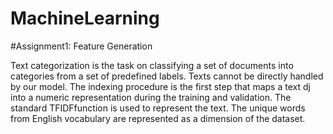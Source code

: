 # MachineLearning

#Assignment1: Feature Generation

Text categorization is the task on classifying a set of documents into categories from a set of predefined labels. Texts cannot be directly handled by our model. The indexing procedure is the first step that maps a text dj into a numeric representation during the training and validation. The standard TFIDFfunction is used to represent the text. The unique words from English vocabulary are represented as a dimension of the dataset.
